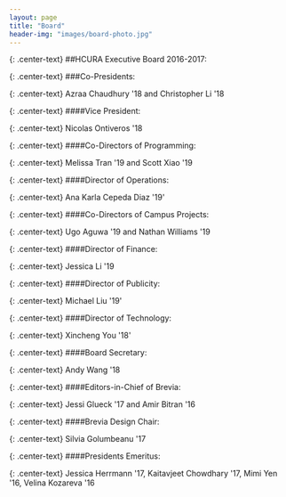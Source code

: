 ```yaml
---
layout: page
title: "Board"
header-img: "images/board-photo.jpg"
---
```


{: .center-text}
##HCURA Executive Board 2016-2017:

{: .center-text}
###Co-Presidents:

{: .center-text}
Azraa Chaudhury '18 and Christopher Li '18

{: .center-text}
####Vice President:

{: .center-text}
Nicolas Ontiveros '18

{: .center-text}
####Co-Directors of Programming:

{: .center-text}
Melissa Tran '19 and Scott Xiao '19

{: .center-text}
####Director of Operations:

{: .center-text}
Ana Karla Cepeda Diaz '19'

{: .center-text}
####Co-Directors of Campus Projects:

{: .center-text}
Ugo Aguwa '19 and Nathan Williams '19

{: .center-text}
####Director of Finance:

{: .center-text}
Jessica Li '19

{: .center-text}
####Director of Publicity:

{: .center-text}
Michael Liu '19'

{: .center-text}
####Director of Technology:

{: .center-text}
Xincheng You '18'

{: .center-text}
####Board Secretary:

{: .center-text}
Andy Wang '18

{: .center-text}
####Editors-in-Chief of Brevia:

{: .center-text}
Jessi Glueck '17 and Amir Bitran '16

{: .center-text}
####Brevia Design Chair:

{: .center-text}
Silvia Golumbeanu '17

{: .center-text}
####Presidents Emeritus:

{: .center-text}
Jessica Herrmann '17, Kaitavjeet Chowdhary '17, Mimi Yen '16, Velina Kozareva '16

